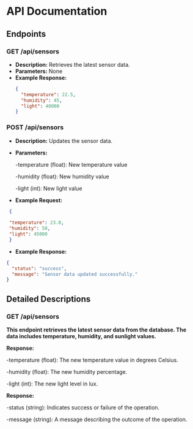 # API Documentation

## Endpoints

### GET /api/sensors
- **Description:** Retrieves the latest sensor data.
- **Parameters:** None
- **Example Response:**
  ```json
  {
    "temperature": 22.5,
    "humidity": 45,
    "light": 40000
  }

### POST /api/sensors
- **Description:** Updates the sensor data.
- **Parameters:** 

    -temperature (float): New temperature value

    -humidity (float): New humidity value

   -light (int): New light value
- **Example Request:**
 ```json
  {
    
  "temperature": 23.0,
  "humidity": 50,
  "light": 45000
  }
  ```

- **Example Response:**
```json
{
  "status": "success",
  "message": "Sensor data updated successfully."
}
```

## Detailed Descriptions

### GET /api/sensors

**This endpoint retrieves the latest sensor data from the database. The data includes temperature, humidity, and sunlight values.**

**Response:** 

-temperature (float): The new temperature value in degrees Celsius.

-humidity (float): The new humidity percentage.

-light (int): The new light level in lux.

**Response:** 

-status (string): Indicates success or failure of the operation.

-message (string): A message describing the outcome of the operation.


